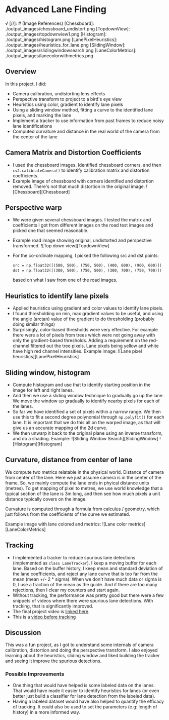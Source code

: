 # Advanced Lane Finding
√
[//]: # (Image References)
[Chessboard]: ./output_images/chessboard_undistort.png
[TopdownView]: ./output_images/topdownview1.png
[Histogram]: ./output_images/histogram.png
[LanePixelHeuristics]: ./output_images/heuristics_for_lane.png
[SlidingWindow]: ./output_images/slidingwindowsearch.png
[LaneColorMetrics]: ./output_images/lanecolorwithmetrics.png

## Overview 
In this project, I did:
 - Camera calibration, undistorting lens effects
 - Perspective transform to project to a bird's eye view
 - Heuristics using color, gradient to identify lane pixels
 - Using a sliding window method, fitting a curve to the identified lane pixels, and marking the lane
 - Implement a tracker to use information from past frames to reduce noisy lane identifications
 - Computed curvature and distance in the real world of the camera from the center of the lane

## Camera Matrix and Distortion Coefficients
 - I used the chessboard images. Identified chessboard corners, and then `cv2.calibrateCamera()` to identify calibration matrix and distortion coefficients. 
 - Example image of chessboard with corners identified and distortion removed. There's not that much distortion in the original image.
![Chessboard][Chessboard]

## Perspective warp
 - We were given several chessboard images. I tested the matrix and coefficients I got from different images on the road test images and picked one that seemed reasonable.
 - Example road image showing original, undistorted and perspective transformed.
![Top down view][TopdownView]

 - For the co-ordinate mapping, I picked the following src and dst points:
    ```
    src = np.float32([(500, 500), (750, 500), (400, 600), (900, 600)])
    dst = np.float32([(300, 500), (750, 500), (300, 700), (750, 700)])
    ``` 
    based on what I saw from one of the road images.
 
## Heuristics to identify lane pixels
 - Applied heuristics using gradient and color values to identify lane pixels.
 - I found thresholding on min, max gradient values to be useful, and using the angle (arctan) value of the gradient to do thresholding (probably doing similar things)
 - Surprisingly, color-based thresholds were very effective. For example there were a lot of pixels from trees which were not going away with only the gradient-based thresholds. Adding a requirement on the red-channel filtered out the tree pixels. Lane pixels being yellow and white have high red channel intensities.
Example image:
![Lane pixel heuristics][LanePixelHeuristics]

## Sliding window, histogram
 - Compute histogram and use that  to identify starting position in the image for left and right lanes. 
 - And then we use a sliding window technique to gradually go up the lane. We move the window up gradually to identify nearby pixels for each of the lanes.
 - So far we have identified a set of pixels within a narrow range. We then use this to fit a second degree polynomial through `np.polyfit()` for each lane. It is important that we do this all on the warped image, as that will give us an accurate mapping of the 2d curve.
 - We then unwarp it back to the original plane using an inverse transform, and do a shading.
Example:
![Sliding Window Search][SlidingWindow]
![Histogram][Histogram]

## Curvature, distance from center of lane
We compute two metrics relatable in the physical world. Distance of camera from center of the lane. Here we just assume camera is in the center of the frame. So, we mainly compute the lane ends in phyical distance units (metres). To get mapping of pixel to metres, we use world knowledge that a typical section of the lane is 3m long, and then see how much pixels a unit distance typically covers on the image.

Curvature is computed through a formula from calculus / geometry, which just follows from the coefficients of the curve we estimated.

Example image with lane colored and metrics:
![Lane color metrics][LaneColorMetrics]

## Tracking
 - I implemented a tracker to reduce spurious lane detections (implemented as `class LaneTracker`). I keep a moving buffer for each lane. Based on the buffer history, I keep mean and standard deviation of the lane coefficients, and reject any lane curve that is too far from the mean (mean +/- 2 * sigma). When we don't have much data or sigma is 0, I use a fraction of the mean as the guide. And if there are too many rejections, then I clear my counters and start again. 
 - Without tracking, the performance was pretty good but there were a few snippets of videos where there were spurious lane detections. With tracking, that is significantly improved.
 - The final project video is [linked here](./project_video_output_tracking_compr.mp4).
 - This is a [video before tracking](./project_video_output_no_tracking.mp4)

## Discussion

This was a fun project, as I got to understand some internals of camera calibration, distortion and doing the perspective transform. I also enjoyed learning about the heuristics, sliding window and liked  building the tracker and seeing it improve the spurious detections.

### Possible Improvements
 - One thing that would have helped is some labeled data on the lanes. That would have made it easier to identify heuristics for lanes (or even better just build a classifier for lane detection from the labeled data). 
 - Having a labeled dataset would have also helped to quantify the efficacy of tracking. It could also be used to set the parameters (e.g: length of history) in a more informed way.






 

